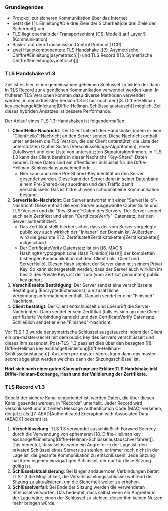 ### Grundlegendes

- Protokoll zur sicheren Kommunikation über das Internet
- Setzt die [[1. Einleitung#Die drei Ziele der Sicherheit|die drei Ziele der Sicherheit]] um
- TLS liegt oberhalb der Transportschicht (OSI Modell) auf Layer 5 (Kommunikation)
- Basiert auf dem Transmission Control Protocol (TCP)
- zwei Hauptkomponenten: TLS Handshake ([[9. Asymetrische Chiffre#Einleitung|asymetrisch]]) und TLS Record ([[3. Symetrische Chiffre#Einleitung|symetrisch]])
### TLS Handshake v1.3

Ziel ist es hier, einen gemeinsamen geheimen Schlüssel zu bilden der dann in TLS Record zur eigentlichen Kommunikation verwendet werden kann. In früheren TLS Versionen konnten dazu diverse Methoden verwendet werden, in der aktuellsten Version 1.3 ist nur noch der [[8. Diffie–Hellman key exchange#Einleitung|Diffie-Hellman-Schlüsselaustausch]] möglich. Zeil dieses hybriden Ansatzes ist bessere Performance. 

Der Ablauf eines TLS 1.3-Handshakes ist folgendermaßen:

1. **ClientHello-Nachricht**: Der Client initiiert den Handshake, indem er eine "ClientHello"-Nachricht an den Server sendet. Diese Nachricht enthält unter anderem die TLS-Version, die der Client unterstützt, die Liste der unterstützten Cipher Suites (Verschlüsselungs-Algorithmen), einen Zufallswert und eine Liste von unterstützten Signaturalgorithmen. In TLS 1.3 kann der Client bereits in dieser Nachricht "Key-Share"-Daten senden. Diese Daten sind ein öffentlicher Schlüssel für die Diffie-Hellman-Schlüsselaustauschmethode. 
	- Hier kann auch eine Pre-Shared-Key Identität an den Server gesendet werden. Diese kann der Server dann in seiner Datenbank einem Pre-Shared-Key zuordnen und den Traffic damit verschlüsseln. Das ist hilfreich wenn schonmal eine Kommunikation bestand.
1. **ServerHello-Nachricht**: Der Server antwortet mit einer "ServerHello"-Nachricht. Diese enthält die vom Server ausgewählte Cipher Suite und TLS-Version und die "Key-Share"-Daten des Servers. Der Server sendet auch sein Zertifikat und einen "CertificateVerify"-Datensatz, der den Server authentifiziert.
	- Das Zertifikat stellt hierbei sicher, dass der vom Server vorgelegte public key auch wirklich der "Inhaber" der Domain ist. Außerdem wird die gesamte [[12. Zertifikate#Zertifikatsketten|Zertifikatskette]] mitgeschickt.
	- Der CertificateVerify Datenstatz ist ein [[6. MAC & Hashing#Kryptographische Hash Funktion|Hash]] der kompletten bisherigen Kommunikation mit dem Client (inkl. Client und ServerHello). Diesen Hash signiert der Server dann mit seinem Privat Key. So kann sichergestellt werden, dass der Server auch wirklich im besitz des Private Keys ist der zum (vom Zertikat genannten) public key gehört.
2. **Verschlüsselte Bestätigung**: Der Server sendet eine verschlüsselte Bestätigung (EncryptedExtensions), die zusätzliche Verbindungsinformationen enthält. Danach sendet er eine "Finished"-Nachricht.
3. **Client bestätigt**: Der Client entschlüsselt und überprüft die Server-Nachrichten. Dann sendet er sein Zertifikat (falls es sich um eine Client-zertifizierte Verbindung handelt) und den CertificateVerify Datensatz. Schließlich sendet er eine "Finished"-Nachricht.

Vor TLS 1.3 wurde der symetrische Schlüssel ausgetauscht indem der Client ein pre-master-secret mit dem public key des Servers verschlüsselt und dieses ihm zusendet. Post-TLS-1.3 passiert dies über den besagten [[8. Diffie–Hellman key exchange#Einleitung|Diffie-Hellman-Schlüsselaustausch]]. Aus dem pre-master-secret kann dann das master-secret abgeleitet werden welches dann der Sitzungsschlüssel ist.

**Hört sich nach einer guten Klausurfrage an: Erkläre TLS Handshake inkl. Diffie-Helman-Exchange, Hash und der Validierung der Zertifikate.**
### TLS Record v1.3

Sobald der sichere Kanal eingerichtet ist, werden Daten, die über diesen Kanal gesendet werden, in "Records" unterteilt. Jeder Record wird verschlüsselt und mit einem Message Authentication Code (MAC) versehen, der jetzt als [[7. AEAD|Authenticated Encryption with Associated Data (AEAD)]] bekannt ist.

1. **Verschlüsselung**: TLS 1.3 verwendet ausschließlich Forward Secrecy durch die Verwendung von ephemeren [[8. Diffie–Hellman key exchange#Einleitung|Diffie-Hellman-Schlüsselaustauschverfahren]]. Das bedeutet, dass selbst wenn ein Angreifer in der Lage ist, den privaten Schlüssel eines Servers zu stehlen, er immer noch nicht in der Lage ist, die gesamte Kommunikation zu entschlüsseln. Jede Sitzung hat ihren eigenen einzigartigen Schlüssel, der nur für diese Sitzung gültig ist.
2. **Schlüsselaktualisierung**: Bei länger andauernden Verbindungen bietet TLS 1.3 die Möglichkeit, die Verschlüsselungsschlüssel während der Sitzung zu aktualisieren, um die Sicherheit weiter zu erhöhen.
3. **Schlüsselverfall**: Bei Ende der Sitzung werden die verwendeten Schlüssel verworfen. Das bedeutet, dass selbst wenn ein Angreifer in der Lage wäre, einen der Schlüssel zu stehlen, dieser ihm keinen Nutzen mehr bringen würde.